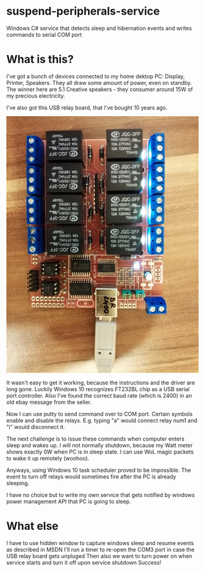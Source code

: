 # suspend-peripherals-service

Windows C# service that detects sleep and hibernation events and writes commands to serial COM port


# What is this?

I've got a bunch of devices connected to my home dektop PC: Display, Printer, Speakers. They all draw some amount of power, even on standby. The winner here are 5.1 Creative speakers - they consumer around 15W of my precious electricity. 


I've also got this USB relay board, that I've bought 10 years ago.

![USB relay board](/usb_relay_board.jpeg)


It wasn't easy to get it working, because the instructions and the driver are long gone. Luckily Windows 10 recognizes FT232BL chip as a USB serial port controller. Also I've found the correct baud rate (which is 2400) in an old ebay message from the seller.


Now I can use putty to send command over to COM port. Certain symbols enable and disable the relays. E.g. typing "a" would connect relay num1 and "i" would disconnect it.

The next challenge is to issue these commands when computer enters sleep and wakes up. I will not normally shutdown, because my Watt meter shows exactly 0W when PC is in sleep state. I can use WoL magic packets to wake it up remotely (woohoo).

Anyways, using Windows 10 task scheduler proved to be impossible. The event to turn off relays would sometimes fire after the PC is already sleeping.

I have no choice but to write my own service that gets notified by windows power management API that PC is going to sleep.

# What else

I have to use hidden window to capture windows sleep and resume events as described in MSDN
I'll run a timer to re-open the COM3 port in case the USB relay board gets unpluged
Then also we want to turn power on when service starts and turn it off upon service shutdown
Success!
